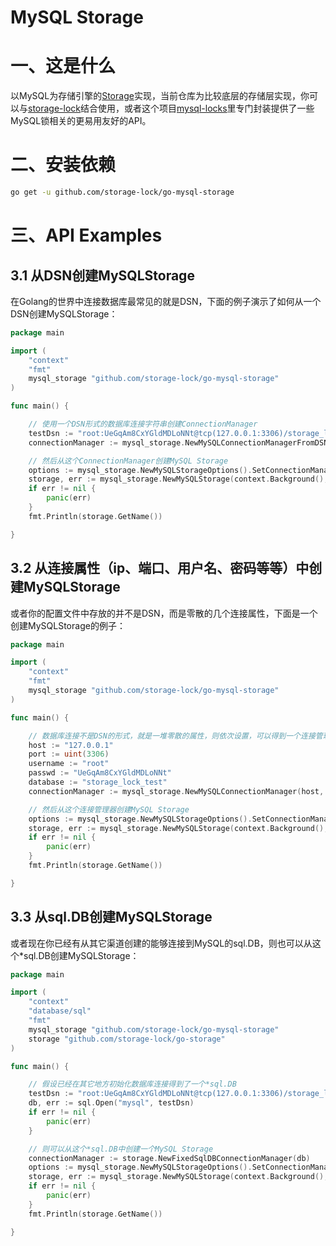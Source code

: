 # MySQL Storage 

# 一、这是什么
以MySQL为存储引擎的[Storage](https://github.com/storage-lock/go-storage)实现，当前仓库为比较底层的存储层实现，你可以与[storage-lock](https://github.com/storage-lock/go-storage-lock)结合使用，或者这个项目[mysql-locks](https://github.com/storage-lock/go-mysql-locks)里专门封装提供了一些MySQL锁相关的更易用友好的API。

# 二、安装依赖
```bash
go get -u github.com/storage-lock/go-mysql-storage
```

# 三、API Examples

## 3.1 从DSN创建MySQLStorage

在Golang的世界中连接数据库最常见的就是DSN，下面的例子演示了如何从一个DSN创建MySQLStorage： 

```go
package main

import (
	"context"
	"fmt"
	mysql_storage "github.com/storage-lock/go-mysql-storage"
)

func main() {

	// 使用一个DSN形式的数据库连接字符串创建ConnectionManager
	testDsn := "root:UeGqAm8CxYGldMDLoNNt@tcp(127.0.0.1:3306)/storage_lock_test"
	connectionManager := mysql_storage.NewMySQLConnectionManagerFromDSN(testDsn)

	// 然后从这个ConnectionManager创建MySQL Storage
	options := mysql_storage.NewMySQLStorageOptions().SetConnectionManager(connectionManager)
	storage, err := mysql_storage.NewMySQLStorage(context.Background(), options)
	if err != nil {
		panic(err)
	}
	fmt.Println(storage.GetName())

}
```

## 3.2 从连接属性（ip、端口、用户名、密码等等）中创建MySQLStorage

或者你的配置文件中存放的并不是DSN，而是零散的几个连接属性，下面是一个创建MySQLStorage的例子：

```go
package main

import (
	"context"
	"fmt"
	mysql_storage "github.com/storage-lock/go-mysql-storage"
)

func main() {

	// 数据库连接不是DSN的形式，就是一堆零散的属性，则依次设置，可以得到一个连接管理器
	host := "127.0.0.1"
	port := uint(3306)
	username := "root"
	passwd := "UeGqAm8CxYGldMDLoNNt"
	database := "storage_lock_test"
	connectionManager := mysql_storage.NewMySQLConnectionManager(host, port, username, passwd, database)

	// 然后从这个连接管理器创建MySQL Storage
	options := mysql_storage.NewMySQLStorageOptions().SetConnectionManager(connectionManager)
	storage, err := mysql_storage.NewMySQLStorage(context.Background(), options)
	if err != nil {
		panic(err)
	}
	fmt.Println(storage.GetName())

}
```

## 3.3 从sql.DB创建MySQLStorage

或者现在你已经有从其它渠道创建的能够连接到MySQL的sql.DB，则也可以从这个*sql.DB创建MySQLStorage：

```go
package main

import (
	"context"
	"database/sql"
	"fmt"
	mysql_storage "github.com/storage-lock/go-mysql-storage"
	storage "github.com/storage-lock/go-storage"
)

func main() {

	// 假设已经在其它地方初始化数据库连接得到了一个*sql.DB
	testDsn := "root:UeGqAm8CxYGldMDLoNNt@tcp(127.0.0.1:3306)/storage_lock_test"
	db, err := sql.Open("mysql", testDsn)
	if err != nil {
		panic(err)
	}

	// 则可以从这个*sql.DB中创建一个MySQL Storage
	connectionManager := storage.NewFixedSqlDBConnectionManager(db)
	options := mysql_storage.NewMySQLStorageOptions().SetConnectionManager(connectionManager)
	storage, err := mysql_storage.NewMySQLStorage(context.Background(), options)
	if err != nil {
		panic(err)
	}
	fmt.Println(storage.GetName())

}
```







